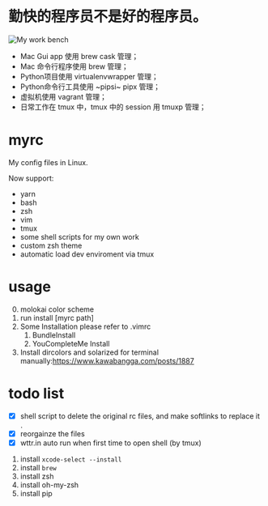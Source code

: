 # 勤快的程序员不是好的程序员。

![My work bench](./screenshoots/work-bench-20171109b.png)

- Mac Gui app 使用 brew cask 管理；
- Mac 命令行程序使用 brew 管理；
- Python项目使用 virtualenvwrapper 管理；
- Python命令行工具使用 ~pipsi~ pipx 管理；
- 虚拟机使用 vagrant 管理；
- 日常工作在 tmux 中，tmux 中的 session 用 tmuxp 管理；

# myrc

My config files in Linux.

Now support:

- yarn
- bash
- zsh
- vim
- tmux
- some shell scripts for my own work
- custom zsh theme
- automatic load dev enviroment via tmux


# usage

0. molokai color scheme
1. run install [myrc path]
2. Some Installation please refer to .vimrc
    1. BundleInstall
    2. YouCompleteMe Install
3. Install dircolors and solarized for terminal manually:https://www.kawabangga.com/posts/1887

# todo list

- [x] shell script to delete the original rc files, and make softlinks to replace it .
- [x] reorgainze the files
- [x] wttr.in auto run when first time to open shell (by tmux)

1. install `xcode-select --install`
2. install `brew`
3. install zsh
4. install oh-my-zsh
5. install pip
